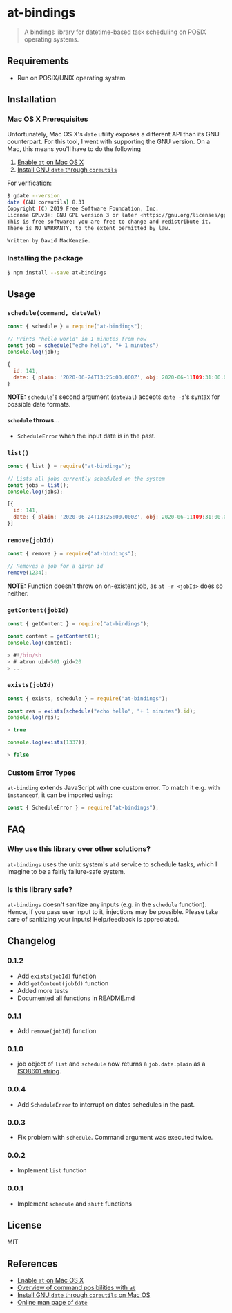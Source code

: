 # at-bindings

> A bindings library for datetime-based task scheduling on POSIX operating
> systems.

## Requirements

- Run on POSIX/UNIX operating system

## Installation

### Mac OS X Prerequisites

Unfortunately, Mac OS X's `date` utility exposes a different API than its GNU
counterpart. For this tool, I went with supporting the GNU version. On a Mac,
this means you'll have to do the following

1. [Enable `at` on Mac OS X](https://superuser.com/a/428475)
2. [Install GNU `date` through `coreutils`](https://apple.stackexchange.com/a/231227)

For verification:

```bash
$ gdate --version
date (GNU coreutils) 8.31
Copyright (C) 2019 Free Software Foundation, Inc.
License GPLv3+: GNU GPL version 3 or later <https://gnu.org/licenses/gpl.html>.
This is free software: you are free to change and redistribute it.
There is NO WARRANTY, to the extent permitted by law.

Written by David MacKenzie.
```

### Installing the package

```bash
$ npm install --save at-bindings
```

## Usage

### `schedule(command, dateVal)`

```js
const { schedule } = require("at-bindings");

// Prints "hello world" in 1 minutes from now
const job = schedule("echo hello", "+ 1 minutes")
console.log(job);

{
  id: 141,
  date: { plain: '2020-06-24T13:25:00.000Z', obj: 2020-06-11T09:31:00.000Z }
}
```

**NOTE:** `schedule`'s second argument (`dateVal`) accepts `date -d`'s syntax
for possible date formats.

#### `schedule` throws...

- `ScheduleError` when the input date is in the past.

### `list()`

```js
const { list } = require("at-bindings");

// Lists all jobs currently scheduled on the system
const jobs = list();
console.log(jobs);

[{
  id: 141,
  date: { plain: '2020-06-24T13:25:00.000Z', obj: 2020-06-11T09:31:00.000Z }
}]
```

### `remove(jobId)`

```js
const { remove } = require("at-bindings");

// Removes a job for a given id
remove(1234);
```

**NOTE:** Function doesn't throw on on-existent job, as `at -r
<jobId>` does so neither.

### `getContent(jobId)`

```js
const { getContent } = require("at-bindings");

const content = getContent(1);
console.log(content);

> #!/bin/sh
> # atrun uid=501 gid=20
> ...
```

### `exists(jobId)`

```js
const { exists, schedule } = require("at-bindings");

const res = exists(schedule("echo hello", "+ 1 minutes").id);
console.log(res);

> true

console.log(exists(1337));

> false
```

### Custom Error Types

`at-binding` extends JavaScript with one custom error. To match it e.g. with `instanceof`,
it can be imported using:

```js
const { ScheduleError } = require("at-bindings");
```

## FAQ 

### Why use this library over other solutions?

`at-bindings` uses the unix system's `atd` service to schedule tasks, which I
imagine to be a fairly failure-safe system.

### Is this library safe?

`at-bindings` doesn't sanitize any inputs (e.g. in the `schedule` function).
Hence, if you pass user input to it, injections may be possible. Please take
care of sanitizing your inputs! Help/feedback is appreciated.

## Changelog

### 0.1.2

- Add `exists(jobId)` function
- Add `getContent(jobId)` function
- Added more tests
- Documented all functions in README.md

### 0.1.1

- Add `remove(jobId)` function 

### 0.1.0

- job object of `list` and `schedule` now returns a `job.date.plain` as a
  [ISO8601
  string](https://developer.mozilla.org/de/docs/Web/JavaScript/Reference/Global_Objects/Date/toISOString).

### 0.0.4

- Add `ScheduleError` to interrupt on dates schedules in the past.

### 0.0.3

- Fix problem with `schedule`. Command argument was executed twice.

### 0.0.2

- Implement `list` function

### 0.0.1

- Implement `schedule` and `shift` functions

## License

MIT

## References

- [Enable `at` on Mac OS X](https://superuser.com/a/428475)
- [Overview of command posibilities with
  `at`](https://tecadmin.net/one-time-task-scheduling-using-at-commad-in-linux/)
- [Install GNU `date` through `coreutils` on Mac
  OS](https://apple.stackexchange.com/a/231227)
- [Online man page of
  `date`](https://www.man7.org/linux/man-pages/man1/date.1.html)
